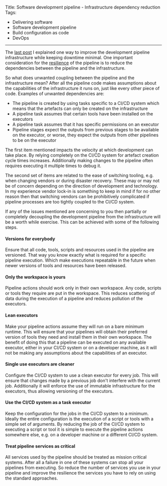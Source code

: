 Title: Software development pipeline - Infrastructure dependency reduction
Tags:
  - Delivering software
  - Software development pipeline
  - Build configuration as code
  - DevOps
---

The [last post](/posts/Software-development-pipeline-considerations-for-infrastructure-improvements.html)
I explained one way to improve the development pipeline infrastructure while
keeping downtime minimal. One important consideration for the
[resilience](/posts/Software-development-pipeline-Design-resilience.html) of the
pipeline is to reduce the dependencies between the pipeline and the infrastructure.

So what does unwanted coupling between the pipeline and the
infrastructure mean? After all the pipeline code makes assumptions about the capabilities
of the infrastructure it runs on, just like every other piece of code.
Examples of unwanted dependencies are:

- The pipeline is created by using tasks specific to a CI/CD system which means that the artefacts
  can only be created on the infrastructure
- A pipeline task assumes that certain tools have been installed on the executors
- A pipeline task assumes that it has specific permissions on an executor
- Pipeline stages expect the outputs from previous stages to be available on the executor,
  or worse, they expect the outputs from other pipelines to be on the executor

The first item mentioned impacts the velocity at which development can take place. By relying
completely on the CI/CD system for artefact creation cycle times increases. Additionally
making changes to the pipeline often requires executing it multiple times to debug it.

The second set of items are related to the ease of switching tooling, e.g. when changing vendors
or during disaster recovery. These may or may not be of concern depending on the direction of
development and technology. In my experience vendor lock-in is something to keep in mind if for no
other reason then that switching vendors can be prohibitively complicated if pipeline processes are
too tightly coupled to the CI/CD system.

If any of the issues mentioned are concerning to you then partially or completely decoupling
the development pipeline from the infrastructure will be a worth while exercise. This
can be achieved with some of the following steps.

#### Versions for everybody

Ensure that all code, tools, scripts and resources used in the pipeline are versioned. That way you
know exactly what is required for a specific pipeline execution. Which make executions repeatable
in the future when newer versions of tools and resources have been released.

#### Only the workspace is yours

Pipeline actions should work only in their own workspace. Any code, scripts or tools they require
are put in the workspace. This reduces scattering of data during the execution of a pipeline and
reduces pollution of the executors.

#### Lean executors

Make your pipeline actions assume they will run on a bare minimum runtime. This will
ensure that your pipelines will obtain their preferred version of tools they need and
install them in their own workspace. The benefit of doing this that a pipeline can be executed on
any available executor, either in your CI/CD system or on a developer machine, as it will not be
making any assumptions about the capabilities of an executor.

#### Single use executors are cleaner

Configure the CI/CD system to use a clean executor for every job. This will ensure that changes made
by a previous job don't interfere with the current job. Additionally it will enforce the use of
immutable infrastructure for the executors, thus allowing versioning of the executors.

#### Use the CI/CD system as a task executor

Keep the configuration for the jobs in the CI/CD system to a minimum. Ideally the entire configuration
is the execution of a script or tools with a simple set of arguments. By reducing the job of the
CI/CD system to executing a script or tool it is simple to execute the pipeline actions somewhere
else, e.g. on a developer machine or a different CI/CD system.

#### Treat pipeline services as critical

All services used by the pipeline should be treated as mission critical systems. After all a failure
in one of these systems can stop all your pipelines from executing. So reduce the number of services
you use in your pipeline and improve the resilience the services you have to rely on using the standard
approaches.
